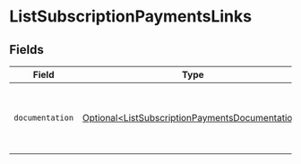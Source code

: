 # ListSubscriptionPaymentsLinks


## Fields

| Field                                                                                                            | Type                                                                                                             | Required                                                                                                         | Description                                                                                                      |
| ---------------------------------------------------------------------------------------------------------------- | ---------------------------------------------------------------------------------------------------------------- | ---------------------------------------------------------------------------------------------------------------- | ---------------------------------------------------------------------------------------------------------------- |
| `documentation`                                                                                                  | [Optional\<ListSubscriptionPaymentsDocumentation>](../../models/errors/ListSubscriptionPaymentsDocumentation.md) | :heavy_minus_sign:                                                                                               | The URL to the generic Mollie API error handling guide.                                                          |